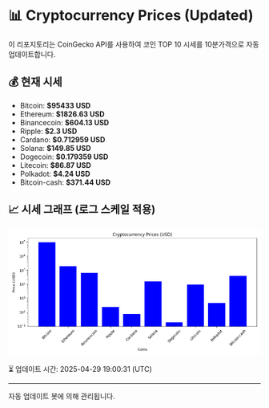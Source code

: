 
# 📊 Cryptocurrency Prices (Updated)

이 리포지토리는 CoinGecko API를 사용하여 코인 TOP 10 시세를 10분가격으로 자동 업데이트합니다.

## 💰 현재 시세
- Bitcoin: **$95433 USD**
- Ethereum: **$1826.63 USD**
- Binancecoin: **$604.13 USD**
- Ripple: **$2.3 USD**
- Cardano: **$0.712959 USD**
- Solana: **$149.85 USD**
- Dogecoin: **$0.179359 USD**
- Litecoin: **$86.87 USD**
- Polkadot: **$4.24 USD**
- Bitcoin-cash: **$371.44 USD**

## 📈 시세 그래프 (로그 스케일 적용)
![Crypto Prices](crypto_prices.png)

⏳ 업데이트 시간: 2025-04-29 19:00:31 (UTC)

---
자동 업데이트 봇에 의해 관리됩니다.
